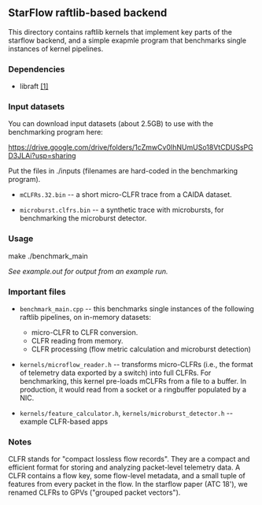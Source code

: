 ## StarFlow raftlib-based backend

This directory contains raftlib kernels that implement key parts of the starflow backend, and a simple exapmle program that benchmarks single instances of kernel pipelines. 

### Dependencies

* libraft [[1]](https://github.com/RaftLib/RaftLib)

### Input datasets

You can download input datasets (about 2.5GB) to use with the benchmarking program here: 

https://drive.google.com/drive/folders/1cZmwCv0IhNUmUSo18VtCDUSsPGD3JLAi?usp=sharing

Put the files in ./inputs (filenames are hard-coded in the benchmarking program).

- ``mCLFRs.32.bin`` -- a short micro-CLFR trace from a CAIDA dataset. 

- ``microburst.clfrs.bin`` -- a synthetic trace with microbursts, for benchmarking the microburst detector.

### Usage

make
./benchmark_main

*See example.out for output from an example run.*

### Important files

- ``benchmark_main.cpp`` -- this benchmarks single instances of the following raftlib pipelines, on in-memory datasets: 
	- micro-CLFR to CLFR conversion.
	- CLFR reading from memory.
	- CLFR processing (flow metric calculation and microburst detection)

- ``kernels/microflow_reader.h`` -- transforms micro-CLFRs (i.e., the format of telemetry data exported by a switch) into full CLFRs. For benchmarking, this kernel pre-loads mCLFRs from a file to a buffer. In production, it would read from a socket or a ringbuffer populated by a NIC.

- ``kernels/feature_calculator.h``, ``kernels/microburst_detector.h`` -- example CLFR-based apps


### Notes

CLFR stands for "compact lossless flow records". They are a compact and efficient format for storing and analyzing packet-level telemetry data. A CLFR contains a flow key, some flow-level metadata, and a small tuple of features from every packet in the flow. In the starflow paper (ATC 18'), we renamed CLFRs to GPVs ("grouped packet vectors"). 
